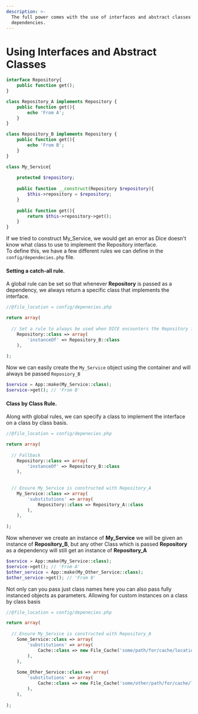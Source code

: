 ```yaml
---
description: >-
  The full power comes with the use of interfaces and abstract classes as
  dependencies.
---
```


# Using Interfaces and Abstract Classes

```php
interface Repository{
    public function get();
}

class Repository_A implements Repository { 
    public function get(){
        echo 'From A';
    }
}

class Repository_B implements Repository { 
    public function get(){
        echo 'From B';
    }
}

class My_Service{
    
    protected $repository;
    
    public function __construct(Repository $repository){
        $this->repository = $repository;
    }
    
    public function get(){
        return $this->repository->get();
    }
}
```

If we tried to construct My\_Service, we would get an error as Dice doesn't know what class to use to implement the Repository interface.   
To define this, we have a few different rules we can define in the `config/dependecies.php` file.

#### Setting a catch-all rule.

A global rule can be set so that whenever **Repository** is passed as a dependency, we always return a specific class that implements the interface.

```php
//@file_location = config/depenecies.php

return array(
  
  // Set a rule to always be used when DICE encounters the Repository interface.
	Repository::class => array(
		'instanceOf' => Repository_B::class
	), 
	
);
```

Now we can easily create the `My_Service` object using the container and will always be passed `Reposiory_B`

```php
$service = App::make(My_Service::class);
$service->get(); // 'From B'
```

#### Class by Class Rule.

Along with global rules, we can specify a class to implement the interface on a class by class basis.

```php
//@file_location = config/depenecies.php

return array(
  
  // Fallback
	Repository::class => array(
		'instanceOf' => Repository_B::class
	),
	
	
  // Ensure My_Service is constructed with Repository_A
	My_Service::class => array(
		'substitutions' => array(
			Repository::class => Repository_A::class
		),
	),
	
);
```

Now whenever we create an instance of **My\_Service** we will be given an instance of **Repository\_B**, but any other Class which is passed **Repository** as a dependency will still get an instance of **Repository\_A**

```php
$service = App::make(My_Service::class);
$service->get(); // 'From A'
$other_service = App::make(My_Other_Service::class);
$other_service->get(); // 'From B'
```

Not only can you pass just class names here you can also pass fully instanced objects as parameters. Allowing for custom instances on a class by class basis

```php
//@file_location = config/depenecies.php

return array(
  
  // Ensure My_Service is constructed with Repository_A
	Some_Service::class => array(
		'substitutions' => array(
			Cache::class => new File_Cache('some/path/for/cache/location')
		),
	),
	
	Some_Other_Service::class => array(
		'substitutions' => array(
			Cache::class => new File_Cache('some/other/path/for/cache/location')
		),
	),
	
);
```

